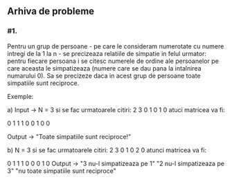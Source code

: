 ## Arhiva de probleme

### #1. 
   Pentru un grup de persoane - pe care le consideram numerotate cu numere intregi de la 1 la n - se precizeaza relatiile de simpatie in felul 
   urmator: pentru fiecare persoana i se citesc numerele de ordine ale persoanelor pe care aceasta le simpatizeaza (numere care se dau pana la 
   intalnirea numarului 0). Sa se precizeze daca in acest grup de persoane toate simpatiile sunt reciproce.

Exemple:

a) 
Input -> N = 3 si se fac urmatoarele citiri:
2 3 0
1 0
1 0
atuci matricea va fi:

0 1 1
1 0 0
1 0 0

Output -> "Toate simpatiile sunt reciproce!"

b) N = 3 si se fac urmatoarele citiri:
2 3 0
1 0
2 0
atunci matricea va fi:

0 1 1
1 0 0
0 1 0
Output -> "3 nu-l simpatizeaza pe 1"
          "2 nu-l simpatizeaza pe 3"
          "nu toate simpatiile sunt reciproce"
